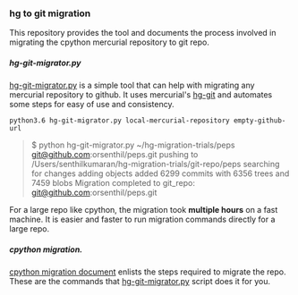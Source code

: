 ### hg to git migration

This repository provides the tool and documents the process involved in migrating the cpython mercurial repository
to git repo.

##### hg-git-migrator.py

[hg-git-migrator.py] is a simple tool that can help with migrating any mercurial repository to github. It uses
mercurial's [hg-git](hg-git.github.io) and automates some steps for easy of use and consistency.

```
python3.6 hg-git-migrator.py local-mercurial-repository empty-github-url
```

>$ python hg-git-migrator.py ~/hg-migration-trials/peps git@github.com:orsenthil/peps.git
>pushing to /Users/senthilkumaran/hg-migration-trials/git-repo/peps
>searching for changes
>adding objects
>added 6299 commits with 6356 trees and 7459 blobs
>Migration completed to git_repo: git@github.com:orsenthil/peps.git

For a large repo like cpython, the migration took **multiple hours** on a fast machine. It is easier and faster to run
migration commands directly for a large repo.

##### cpython migration.

[cpython migration document] enlists the steps required to migrate the repo. These are the commands that
[hg-git-migrator.py] script does it for you.


[hg-git-migrator.py]: https://github.com/orsenthil/cpython-hg-to-git/blob/master/hg-git-migrator.py
[cpython migration document]: https://github.com/orsenthil/cpython-hg-to-git/blob/master/cpython-migration.md
